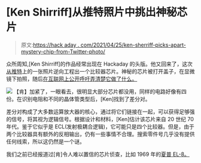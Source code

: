 # [Ken Shirriff]从推特照片中挑出神秘芯片

> 原文:[https://hack aday . com/2021/04/25/ken-sherriff-picks-apart-mystery-chip-from-Twitter-photo/](https://hackaday.com/2021/04/25/ken-sherriff-picks-apart-mystery-chip-from-twitter-photo/)

众所周知,[Ken Shirriff]的作品经常出现在 Hackaday 的头版。他又回来了，这次[从推特](http://www.righto.com/2021/04/reverse-engineering-vintage-comparator.html)上的一张照片逆向工程出一个比较器芯片。神秘的芯片被打开盖子，在显微镜下拍照，随后[在互联网上公开呼吁弄清楚它做了什么。](https://twitter.com/EvilMnkyzDsignz/status/1381991092929761284)

[![](../Images/23296dc7742cfe270c37eed7a08c6527.png)](https://hackaday.com/wp-content/uploads/2021/04/ken-sherrif-circuit-labeled.jpg) 【肯】加紧了，一眼看去，很明显大部分芯片都没用，同样的电路好像有四份。在识别电阻和不同的晶体管类型后，[Ken]找到了差分对。

差分对构成了大多数运算放大器的核心，通过将它们链接在一起，可以获得足够强的信号，将其视为逻辑信号。根据设计和材料，[Ken]估计该芯片来自 20 世纪 70 年代。鉴于它似乎是 ECL(发射极耦合逻辑)，它可能只是四个比较器。但是，由于两个比较器具有额外的反相输出，仍有一些事情不合理。搜索零件号几乎没有提供任何线索，所以这仍然是一个谜。

我们之前已经报道过[肯]令人难以置信的芯片侦查，比如 1969 年的[夏普 EL-8。](https://hackaday.com/2020/12/29/reverse-engineering-silicon-from-the-first-pocket-calculator/)